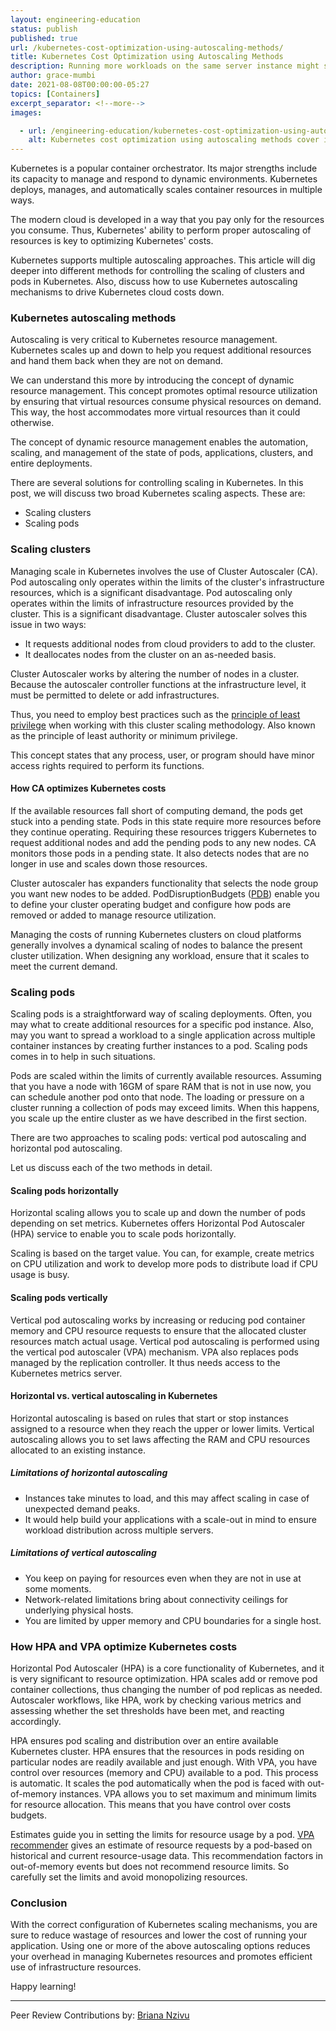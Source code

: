 ```yaml
---
layout: engineering-education
status: publish
published: true 
url: /kubernetes-cost-optimization-using-autoscaling-methods/
title: Kubernetes Cost Optimization using Autoscaling Methods
description: Running more workloads on the same server instance might seem more cost-effective. But tracking which projects or teams generate Kubernetes costs is challenging.
author: grace-mumbi
date: 2021-08-08T00:00:00-05:27
topics: [Containers]
excerpt_separator: <!--more-->
images:

  - url: /engineering-education/kubernetes-cost-optimization-using-autoscaling-methods/hero.jpg
    alt: Kubernetes cost optimization using autoscaling methods cover image 
---
```

Kubernetes is a popular container orchestrator. Its major strengths include its capacity to manage and respond to dynamic environments. Kubernetes deploys, manages, and automatically scales container resources in multiple ways.

The modern cloud is developed in a way that you pay only for the resources you consume. Thus, Kubernetes' ability to perform proper autoscaling of resources is key to optimizing Kubernetes' costs.

Kubernetes supports multiple autoscaling approaches. This article will dig deeper into different methods for controlling the scaling of clusters and pods in Kubernetes. Also, discuss how to use Kubernetes autoscaling mechanisms to drive Kubernetes cloud costs down.

### Kubernetes autoscaling methods
Autoscaling is very critical to Kubernetes resource management. Kubernetes scales up and down to help you request additional resources and hand them back when they are not on demand.

We can understand this more by introducing the concept of dynamic resource management. This concept promotes optimal resource utilization by ensuring that virtual resources consume physical resources on demand. This way, the host accommodates more virtual resources than it could otherwise.

The concept of dynamic resource management enables the automation, scaling, and management of the state of pods, applications, clusters, and entire deployments.

There are several solutions for controlling scaling in Kubernetes. In this post, we will discuss two broad Kubernetes scaling aspects. These are:
- Scaling clusters
- Scaling pods

### Scaling clusters
Managing scale in Kubernetes involves the use of Cluster Autoscaler (CA). Pod autoscaling only operates within the limits of the cluster's infrastructure resources, which is a significant disadvantage. Pod autoscaling only operates within the limits of infrastructure resources provided by the cluster. This is a significant disadvantage. Cluster autoscaler solves this issue in two ways:
- It requests additional nodes from cloud providers to add to the cluster.
- It deallocates nodes from the cluster on an as-needed basis.

Cluster Autoscaler works by altering the number of nodes in a cluster. Because the autoscaler controller functions at the infrastructure level, it must be permitted to delete or add infrastructures. 

Thus, you need to employ best practices such as the [principle of least privilege](https://digitalguardian.com/blog/what-principle-least-privilege-polp-best-practice-information-security-and-compliance#) when working with this cluster scaling methodology. Also known as the principle of least authority or minimum privilege.

This concept states that any process, user, or program should have minor access rights required to perform its functions.

#### How CA optimizes Kubernetes costs
If the available resources fall short of computing demand, the pods get stuck into a pending state. Pods in this state require more resources before they continue operating. Requiring these resources triggers Kubernetes to request additional nodes and add the pending pods to any new nodes. CA monitors those pods in a pending state. It also detects nodes that are no longer in use and scales down those resources.

Cluster autoscaler has expanders functionality that selects the node group you want new nodes to be added. PodDisruptionBudgets ([PDB](https://kubernetes.io/docs/tasks/run-application/configure-pdb/)) enable you to define your cluster operating budget and configure how pods are removed or added to manage resource utilization.

Managing the costs of running Kubernetes clusters on cloud platforms generally involves a dynamical scaling of nodes to balance the present cluster utilization. When designing any workload, ensure that it scales to meet the current demand.

### Scaling pods
Scaling pods is a straightforward way of scaling deployments. Often, you may what to create additional resources for a specific pod instance. Also, may you want to spread a workload to a single application across multiple container instances by creating further instances to a pod. Scaling pods comes in to help in such situations.

Pods are scaled within the limits of currently available resources. Assuming that you have a node with 16GM of spare RAM that is not in use now, you can schedule another pod onto that node. The loading or pressure on a cluster running a collection of pods may exceed limits. When this happens, you scale up the entire cluster as we have described in the first section.

There are two approaches to scaling pods: vertical pod autoscaling and horizontal pod autoscaling.

Let us discuss each of the two methods in detail.

#### Scaling pods horizontally
Horizontal scaling allows you to scale up and down the number of pods depending on set metrics. Kubernetes offers Horizontal Pod Autoscaler (HPA) service to enable you to scale pods horizontally. 

Scaling is based on the target value. You can, for example, create metrics on CPU utilization and work to develop more pods to distribute load if CPU usage is busy.

#### Scaling pods vertically
Vertical pod autoscaling works by increasing or reducing pod container memory and CPU resource requests to ensure that the allocated cluster resources match actual usage. Vertical pod autoscaling is performed using the vertical pod autoscaler (VPA) mechanism. VPA also replaces pods managed by the replication controller. It thus needs access to the Kubernetes metrics server.

#### Horizontal vs. vertical autoscaling in Kubernetes
Horizontal autoscaling is based on rules that start or stop instances assigned to a resource when they reach the upper or lower limits. Vertical autoscaling allows you to set laws affecting the RAM and CPU resources allocated to an existing instance.

##### Limitations of horizontal autoscaling
- Instances take minutes to load, and this may affect scaling in case of unexpected demand peaks.
- It would help build your applications with a scale-out in mind to ensure workload distribution across multiple servers.

##### Limitations of vertical autoscaling
- You keep on paying for resources even when they are not in use at some moments.
- Network-related limitations bring about connectivity ceilings for underlying physical hosts.
- You are limited by upper memory and CPU boundaries for a single host.

### How HPA and VPA optimize Kubernetes costs
Horizontal Pod Autoscaler (HPA) is a core functionality of Kubernetes, and it is very significant to resource optimization. HPA scales add or remove pod container collections, thus changing the number of pod replicas as needed. Autoscaler workflows, like HPA, work by checking various metrics and assessing whether the set thresholds have been met, and reacting accordingly.

HPA ensures pod scaling and distribution over an entire available Kubernetes cluster. HPA ensures that the resources in pods residing on particular nodes are readily available and just enough. With VPA, you have control over resources (memory and CPU) available to a pod. This process is automatic. It scales the pod automatically when the pod is faced with out-of-memory instances. VPA allows you to set maximum and minimum limits for resource allocation. This means that you have control over costs budgets.

Estimates guide you in setting the limits for resource usage by a pod. [VPA recommender](https://github.com/kubernetes/autoscaler/blob/master/vertical-pod-autoscaler/pkg/recommender/README.md) gives an estimate of resource requests by a pod-based on historical and current resource-usage data. This recommendation factors in out-of-memory events but does not recommend resource limits. So carefully set the limits and avoid monopolizing resources.

### Conclusion
With the correct configuration of Kubernetes scaling mechanisms, you are sure to reduce wastage of resources and lower the cost of running your application. Using one or more of the above autoscaling options reduces your overhead in managing Kubernetes resources and promotes efficient use of infrastructure resources.

Happy learning!

---
Peer Review Contributions by: [Briana Nzivu](/engineering-education/authors/briana-nzivu/)